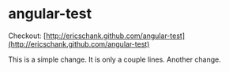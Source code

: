 angular-test
============

Checkout: [http://ericschank.github.com/angular-test](http://ericschank.github.com/angular-test)

This is a simple change.
It is only a couple lines.
Another change.
